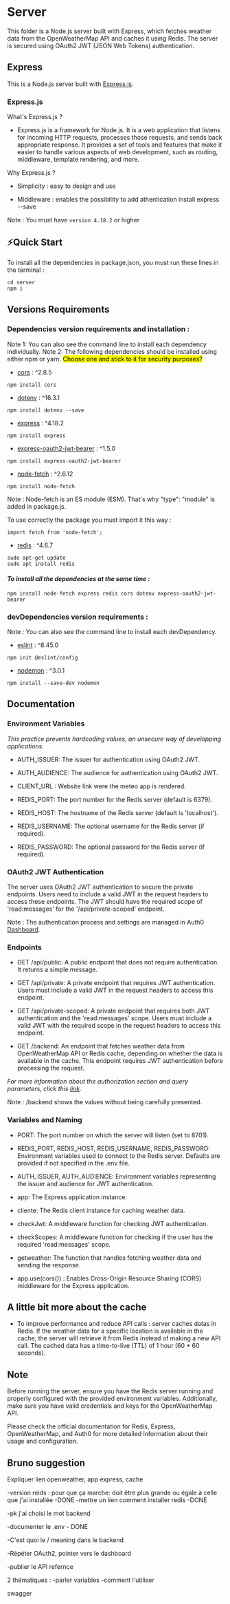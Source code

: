 
# Server

This folder is a Node.js server built with Express, which fetches weather data from the OpenWeatherMap API and caches it using Redis. The server is secured using OAuth2 JWT (JSON Web Tokens) authentication.


## Express


This is a Node.js server built with [Express.js](https://expressjs.com/).  

### Express.js

What's Express.js ?

- Express.js is a framework for Node.js. It is a web application that listens for incoming HTTP requests, processes those requests, and sends back appropriate response. It provides a set of tools and features that make it easier to handle various aspects of web development, such as routing, middleware, template rendering, and more.

Why Express.js ?

- Simplicity : easy to design and use

- Middleware : enables the possibility to add athentication
install express --save

Note : You must have ```version 4.18.2``` or higher 
 
## ⚡Quick Start

To install all the dependencies in package.json, you must run these lines in the terminal : 
``` 
cd server
npm i 
```

## Versions Requirements


### Dependencies version requirements and installation : 

Note 1: You can also see the command line to install each dependency individually.
Note 2: The following dependencies should be installed using either npm or yarn. <mark>Choose one and stick to it for security purposes? </mark>


- [cors](https://www.npmjs.com/package/cors) : ^2.8.5
```
npm install cors
```

- [dotenv](https://www.npmjs.com/package/dotenv) : ^16.3.1
```
npm install dotenv --save
```

- [express](http://expressjs.com/en/starter/installing.html) : ^4.18.2
```
npm install express
```

- [express-oauth2-jwt-bearer](https://www.npmjs.com/package/express-oauth2-jwt-bearer) : ^1.5.0
```
npm install express-oauth2-jwt-bearer
```

- [node-fetch](https://www.npmjs.com/package/node-fetch) : ^2.6.12

```
npm install node-fetch
```

Note : Node-fetch is an ES module (ESM). That's why "type": "module" is added in package.js. 

To use correctly the package you must import it this way : 

```
import fetch from 'node-fetch';
```


- [redis](https://redis.io/docs/getting-started/installation/) : ^4.6.7

```
sudo apt-get update
sudo apt install redis
```

#### _To install all the dependencies at the same time :_ 

```
npm install node-fetch express redis cors dotenv express-oauth2-jwt-bearer
```


### devDependencies version requirements :

Note : You can also see the command line to install each devDependency. 

- [eslint](https://www.npmjs.com/package/eslint) : ^8.45.0
```
npm init @eslint/config
```

- [nodemon](https://www.npmjs.com/package/nodemon) : ^3.0.1
```
npm install --save-dev nodemon
```

## Documentation


### Environment Variables

_This practice prevents hardcoding values, an unsecure way of developping applications._


- AUTH_ISSUER: The issuer for authentication using OAuth2 JWT.

- AUTH_AUDIENCE: The audience for authentication using OAuth2 JWT.

- CLIENT_URL : Website link were the meteo app is rendered.

- REDIS_PORT: The port number for the Redis server (default is 6379).

- REDIS_HOST: The hostname of the Redis server (default is 'localhost').

- REDIS_USERNAME: The optional username for the Redis server (if required).

- REDIS_PASSWORD: The optional password for the Redis server (if required).

### OAuth2 JWT Authentication

The server uses OAuth2 JWT authentication to secure the private endpoints. Users need to include a valid JWT in the request headers to access these endpoints. The JWT should have the required scope of 'read:messages' for the '/api/private-scoped' endpoint.

Note : The authentication process and settings are managed in Auth0 [Dashboard](https://auth0.com/docs/get-started/auth0-overview/dashboard).


### Endpoints

- GET /api/public: A public endpoint that does not require authentication. It returns a simple message.

- GET /api/private: A private endpoint that requires JWT authentication. Users must include a valid JWT in the request headers to access this endpoint.

- GET /api/private-scoped: A private endpoint that requires both JWT authentication and the 'read:messages' scope. Users must include a valid JWT with the required scope in the request headers to access this endpoint.

- GET /backend: An endpoint that fetches weather data from OpenWeatherMap API or Redis cache, depending on whether the data is available in the cache. This endpoint requires JWT authentication before processing the request.

_For more information about the authorization section and query parameters, click this [link](https://auth0.com/docs/quickstart/backend/nodejs/01-authorization)._

Note :  /backend shows the values without being carefully presented. 


### Variables and Naming
- PORT: The port number on which the server will listen (set to 8701).

- REDIS_PORT, REDIS_HOST, REDIS_USERNAME, REDIS_PASSWORD: Environment variables used to connect to the Redis server. Defaults are provided if not  specified in the .env file.

- AUTH_ISSUER, AUTH_AUDIENCE: Environment variables representing the issuer and audience for JWT authentication.

- app: The Express application instance.

- cliente: The Redis client instance for caching weather data.

- checkJwt: A middleware function for checking JWT authentication.

- checkScopes: A middleware function for checking if the user has the required 'read:messages' scope.

- getweather: The function that handles fetching weather data and sending the response.

- app.use(cors()) : Enables Cross-Origin Resource Sharing (CORS) middleware for the Express application.


## A little bit more about the cache

- To improve performance and reduce API calls : server caches datas in Redis. If the weather data for a specific location is available in the cache, the server will retrieve it from Redis instead of making a new API call. The cached data has a time-to-live (TTL) of 1 hour (60 * 60 seconds).


## Note
Before running the server, ensure you have the Redis server running and properly configured with the provided environment variables. Additionally, make sure you have valid credentials and keys for the OpenWeatherMap API.

Please check the official documentation for Redis, Express, OpenWeatherMap, and Auth0 for more detailed information about their usage and configuration.







## Bruno suggestion

Expliquer lien openweather, app express, cache 

-version reids : pour que ça marche: doit être plus grande ou égale à celle que j'ai installée -DONE
-mettre un lien comment installer redis -DONE

-pk j'ai choisi le mot backend

-documenter le .env - DONE

-C'est quoi le / meaning dans le backend

-Répéter OAuth2, pointer vers le dashboard

-publier le API refernce

2 thématiques : 
-parler variables 
-comment l'utiliser

swagger
